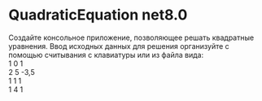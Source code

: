 # QuadraticEquation net8.0

Создайте консольное приложение, позволяющее решать квадратные уравнения.
Ввод исходных данных для решения организуйте с помощью считывания с клавиатуры или из файла вида:
<br/>  1 0 1
<br/>  2 5 -3,5
<br/>   1 1 1
<br/>  1 4 1
